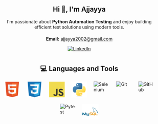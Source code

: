 <section id="about">
  <h1 style="text-align: center;">Hi 👋, I'm Ajjayya</h1>
  <p style="text-align: center;">I'm passionate about <strong>Python Automation Testing</strong> and enjoy building efficient test solutions using modern tools.</p>

  <div style="text-align: center; margin-top: 20px;">
    <p><strong>Email:</strong> <a href="mailto:ajjayya2002@gmail.com">ajjayya2002@gmail.com</a></p>
    <p>
      <a href="https://linkedin.com/in/ajjayya-gv" target="_blank">
        <img src="https://cdn.jsdelivr.net/gh/devicons/devicon/icons/linkedin/linkedin-original.svg" alt="LinkedIn" width="30" />
      </a>
    </p>
  </div>
</section>

<section id="skills" style="margin-top: 40px;">
  <h2 style="text-align: center;">💻 Languages and Tools</h2>
  <div style="display: flex; flex-wrap: wrap; justify-content: center; gap: 20px; margin-top: 20px;">
    <img src="https://raw.githubusercontent.com/devicons/devicon/master/icons/html5/html5-original.svg" alt="HTML5" width="50" />
    <img src="https://raw.githubusercontent.com/devicons/devicon/master/icons/css3/css3-original.svg" alt="CSS3" width="50" />
    <img src="https://raw.githubusercontent.com/devicons/devicon/master/icons/javascript/javascript-original.svg" alt="JavaScript" width="50" />
    <img src="https://raw.githubusercontent.com/devicons/devicon/master/icons/python/python-original.svg" alt="Python" width="50" />
    <img src="https://www.vectorlogo.zone/logos/selenium/selenium-icon.svg" alt="Selenium" width="50" />
    <img src="https://cdn.jsdelivr.net/gh/devicons/devicon/icons/git/git-original.svg" alt="Git" width="50" />
    <img src="https://cdn.jsdelivr.net/gh/devicons/devicon/icons/github/github-original.svg" alt="GitHub" width="50" />
    <img src="https://docs.pytest.org/en/stable/_static/pytest_logo.png" alt="Pytest" width="50" />
    <img src="https://raw.githubusercontent.com/devicons/devicon/master/icons/mysql/mysql-original-wordmark.svg" alt="MySQL" width="50" />
  </div>
</section>
